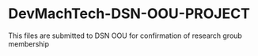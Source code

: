 # DevMachTech-DSN-OOU-PROJECT
This files are submitted to DSN OOU for confirmation of research groub membership
